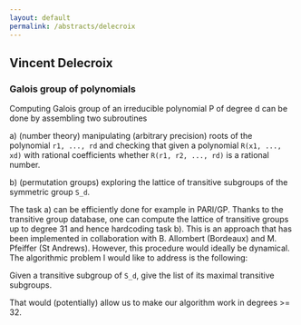 ```yaml
---
layout: default
permalink: /abstracts/delecroix
---
```


## Vincent Delecroix

### Galois group of polynomials

Computing Galois group of an irreducible polynomial P of degree d can be done by assembling two subroutines

a) (number theory) manipulating (arbitrary precision) roots of the polynomial `r1, ..., rd` and checking that given a polynomial `R(x1, ..., xd)` with rational coefficients whether `R(r1, r2, ..., rd)` is a rational number.

b) (permutation groups) exploring the lattice of transitive subgroups of the symmetric group `S_d`.

The task a) can be efficiently done for example in PARI/GP. Thanks to the transitive group database, one can compute the lattice of transitive groups up to degree 31 and hence hardcoding task b).  This is an approach that has been implemented in collaboration with B. Allombert (Bordeaux) and M. Pfeiffer (St Andrews). However, this procedure would ideally be dynamical. The algorithmic problem I would like to address is the following:

Given a transitive subgroup of `S_d`, give the list of its maximal transitive subgroups.

That would (potentially) allow us to make our algorithm work in degrees >= 32.
